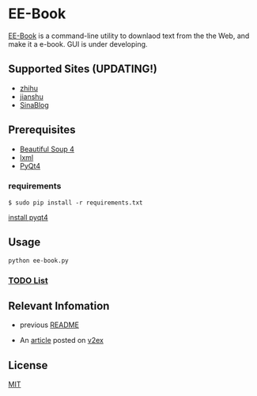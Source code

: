 # EE-Book


[EE-Book](https://github.com/knarfeh/EE-Book) is a command-line utility to downlaod text from the the Web, and make it a e-book. GUI is under developing.

## Supported Sites (UPDATING!)
* [zhihu](https://www.zhihu.com/)
* [jianshu](https://www.jianshu.com/)
* [SinaBlog](http://blog.sina.com.cn)

## Prerequisites

 * [Beautiful Soup 4](http://www.crummy.com/software/BeautifulSoup/)
 * [lxml](http://lxml.de/)
 * [PyQt4](https://www.riverbankcomputing.com/software/pyqt/download)

### requirements

```shell
$ sudo pip install -r requirements.txt
```

[install pyqt4](https://riverbankcomputing.com/software/pyqt/download/)


## Usage


```shell
python ee-book.py
```

### [TODO List](./doc/TODOlist.md)

## Relevant Infomation

* previous [README](https://github.com/knarfeh/EE-Book/blob/c4d870ff8cca6bbac97f04c9da727397cee8d519/README.md)

* An [article](http://knarfeh.github.io/2016/03/17/EE-Book/) posted on [v2ex](https://v2ex.com/)

## License

[MIT](./LICENSE) 

